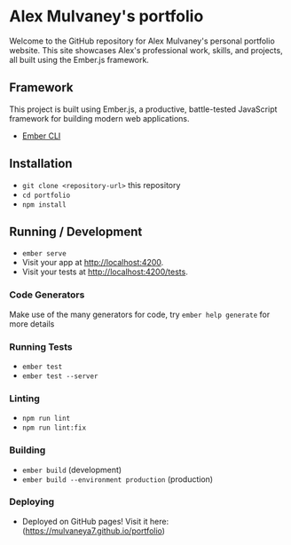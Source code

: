 # Alex Mulvaney's portfolio

Welcome to the GitHub repository for Alex Mulvaney's personal portfolio website. This site showcases Alex's professional work, skills, and projects, all built using the Ember.js framework.

## Framework

This project is built using Ember.js, a productive, battle-tested JavaScript framework for building modern web applications.
* [Ember CLI](https://cli.emberjs.com/release/)

## Installation

* `git clone <repository-url>` this repository
* `cd portfolio`
* `npm install`

## Running / Development

* `ember serve`
* Visit your app at [http://localhost:4200](http://localhost:4200).
* Visit your tests at [http://localhost:4200/tests](http://localhost:4200/tests).

### Code Generators

Make use of the many generators for code, try `ember help generate` for more details

### Running Tests

* `ember test`
* `ember test --server`

### Linting

* `npm run lint`
* `npm run lint:fix`

### Building

* `ember build` (development)
* `ember build --environment production` (production)

### Deploying

* Deployed on GitHub pages! Visit it here: (https://mulvaneya7.github.io/portfolio)
